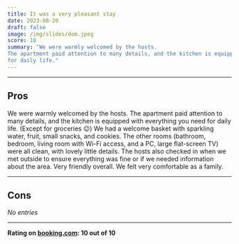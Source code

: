 ```yaml
---
title: It was a very pleasant stay
date: 2023-08-20
draft: false
image: /img/slides/dom.jpeg
score: 10
summary: "We were warmly welcomed by the hosts. 
The apartment paid attention to many details, and the kitchen is equipped with everything you need 
for daily life."
---
```


---

## Pros

We were warmly welcomed by the hosts. 
The apartment paid attention to many details, and the kitchen is equipped with everything you need 
for daily life. 
(Except for groceries 😉) We had a welcome basket with sparkling water, fruit, small snacks, and cookies. 
The other rooms (bathroom, bedroom, living room with Wi-Fi access, and a PC, large flat-screen TV) 
were all clean, with lovely little details. The hosts also checked in when we met outside to ensure 
everything was fine or if we needed information about the area. Very friendly overall. We felt very 
comfortable as a family.

---

## Cons

*No entries*

---
**Rating on [booking.com](https://www.booking.com/hotel/de/gasthaus-wini.de.html): 10 out of 10**
